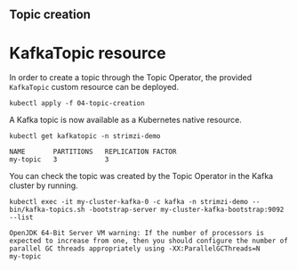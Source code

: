 ## Topic creation

# KafkaTopic resource

In order to create a topic through the Topic Operator, the provided `KafkaTopic` custom resource can be deployed.

```shell
kubectl apply -f 04-topic-creation
```

A Kafka topic is now available as a Kubernetes native resource.

```shell
kubectl get kafkatopic -n strimzi-demo

NAME       PARTITIONS   REPLICATION FACTOR
my-topic   3            3
```

You can check the topic was created by the Topic Operator in the Kafka cluster by running.

```shell
kubectl exec -it my-cluster-kafka-0 -c kafka -n strimzi-demo -- bin/kafka-topics.sh -bootstrap-server my-cluster-kafka-bootstrap:9092 --list

OpenJDK 64-Bit Server VM warning: If the number of processors is expected to increase from one, then you should configure the number of parallel GC threads appropriately using -XX:ParallelGCThreads=N
my-topic
```